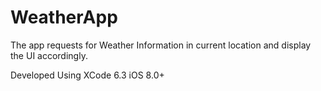 # WeatherApp

The app requests for Weather Information in current location and display the UI accordingly.

Developed Using XCode 6.3
iOS 8.0+
